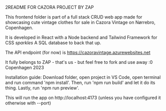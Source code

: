 2README FOR CAZORA PROJECT BY ZAP

This frontend folder is part of a full stack CRUD web app made for showcasing cute vintage clothes for sale in Cazora Vintage on Nørrebro, Copenhagen.

It is developed in React with a Node backend and Tailwind Framework for CSS *sparkles*
A SQL database to back that up.

The API endpoint (for now) is https://cazoravintage.azurewebsites.net


It fully belongs to ZAP - that's us - but feel free to fork and use away :0
Copenhagen 2023


Installation guide:
Download folder, open project in VS Code, open terminal and run command 'npm install'.
Then, run 'npm run build' and let it do its thing.
Lastly, run 'npm run preview'.

This will run the app on http://localhost:4173 (unless you have configured it otherwise with --port)